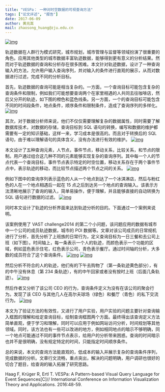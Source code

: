 ```yaml
---
title: "VESPa： 一种对时空数据的可视查询方法"
tags: ["论文评述", "报告"]
date: 2017-06-09
author: 黄兆嵩
mail: zhaosong_huang@zju.edu.cn
---
```


[![img](http://www.cad.zju.edu.cn/home/vagblog/wp-content/uploads/2017/06/11.png)](http://www.cad.zju.edu.cn/home/vagblog/wp-content/uploads/2017/06/11.png)

轨迹数据在人群行为模式研究，城市规划，城市管理与监督等领域扮演了很重要的角色。应用其他类型的城市数据丰富轨迹数据，能够得到更有意义的分析结果。然而对于轨迹数据的查询和分析存在很多困难。本文针对轨迹数据，设计了一种查询输入的方法，允许用户输入查询序列，并对输入的条件进行直观的展示，从而对数据进行过滤，完成不同的分析目标。

首先，轨迹数据的查询可能是相当复杂的。一方面，一个查询目标可能包含复杂的查询条件和限制，例如我们可能想要查询两个在家里相遇的人共同去往咖啡店，然后又分开的轨迹，如下图的橙色和蓝色线条。另一方面，一个的查询目标可能包含不同的时间段条件，地点条件，顺序条件和限制条件，造成了查询序列的多样化。
[![img](http://www.cad.zju.edu.cn/home/vagblog/wp-content/uploads/2017/06/21.png)](http://www.cad.zju.edu.cn/home/vagblog/wp-content/uploads/2017/06/21.png)

其次，对于数据分析师来说，他们不仅仅需要理解复杂的数据属性，同时需要了解数据库技术，对数据的存储，查询目标到 SQL 语句的转换，编写和数据的维护都需要有一定的知识基础，这样一来，学习成本是很高的。而且对于转换后的 SQL 语句，由于难以理解语句的具体含义，没有办法进行有效的维护。
[![img](http://www.cad.zju.edu.cn/home/vagblog/wp-content/uploads/2017/06/31.png)](http://www.cad.zju.edu.cn/home/vagblog/wp-content/uploads/2017/06/31.png)

本文设计了五种查询元素，人节点，事件节点，移动关系，比较关系，和节点的限制。用户通过组合这几种不同的元素能够实现复杂的查询序列。其中每一个人的节点代表一个查询目标，事件节点表示特定的时空位置，移动关系存在于两个事件节点中，表示轨迹的移动，而比较节点描述两个节点之间的关系。
[![img](http://www.cad.zju.edu.cn/home/vagblog/wp-content/uploads/2017/06/4.png)](http://www.cad.zju.edu.cn/home/vagblog/wp-content/uploads/2017/06/4.png)

例如下图中的查询序列表示蓝色的人从一个地点到达了一个冰淇淋店，然后与粉红色的人在一个地点相遇后一起在 15 点之后到达另一个地点的查询输入。该表示方法清晰地展示了查询的输入，简单易操作，便于理解，并且能够直接的自动转换为 SQL 语句进行数据的过滤。
[![img](http://www.cad.zju.edu.cn/home/vagblog/wp-content/uploads/2017/06/5.png)](http://www.cad.zju.edu.cn/home/vagblog/wp-content/uploads/2017/06/5.png)

同时本文设计了轨迹的分析界面来达到轨迹分析的目的。下面通过一个案例来说明。

该案例使用了 VAST challenge2014 的第二个小问题，该问题应用的数据有城市中一个公司的成员轨迹数据，城市的 POI 数据等。文章对该公司成员的日常规机进行了分析，首先分析了上班族的日常行为，定义查询目标为一日三餐和去公司上班（如下图）。时间轴上，每一条表示一个人的轨迹，而颜色表示一个功能的区域，例如蓝色表示住宅，红色表示公司，青色表示餐厅。通过时间轴的分析，大多数的成员符合了这个查询条件。
[![img](http://www.cad.zju.edu.cn/home/vagblog/wp-content/uploads/2017/06/6.png)](http://www.cad.zju.edu.cn/home/vagblog/wp-content/uploads/2017/06/6.png)
[![img](http://www.cad.zju.edu.cn/home/vagblog/wp-content/uploads/2017/06/7.png)](http://www.cad.zju.edu.cn/home/vagblog/wp-content/uploads/2017/06/7.png)

然后分析不符合的人的轨迹，他们有的下午去购物了（第一条轨迹黄色部分），有的中午没有休息（第 234 条轨迹），有的中午回家或者没有按时上班（后面几条轨迹）。
[![img](http://www.cad.zju.edu.cn/home/vagblog/wp-content/uploads/2017/06/8.png)](http://www.cad.zju.edu.cn/home/vagblog/wp-content/uploads/2017/06/8.png)

然后作者又分析了该公司 CEO 的行为，查询条件定义为没有在该公司的聚会行为。发现了该 CEO 与其他几人在高尔夫球场（绿色）和餐厅（青色）的私下交流行为。
[![img](http://www.cad.zju.edu.cn/home/vagblog/wp-content/uploads/2017/06/9.png)](http://www.cad.zju.edu.cn/home/vagblog/wp-content/uploads/2017/06/9.png)

本文为了验证方法的有效性，又进行了用户实验，用户实验的问题主要针对查询输入框图的理解和给定查询目标，绘制查询框图两个方面。最终得出该查询定义方法简单直观，便于学习和理解，同时可以应用于例如网站访问分析，时间规划等其他领域。同时，该方法也有一些可以改进的地方，例如相同地点的暗示不够明确，同一个地点可能通过不同的事件节点表示，给用户的分析带来困惑。查询的时间暗示也并不是很明确，没有规定特定的时间，只能指定时间顺序条件。

总的来说，本文的查询方法能直观的，低成本的输入并展示复杂的查询条件序列，完成数据的分析。文章行文流畅，重点突出，解决的问题明确，用户调研也很好的切合了题目，给查询的输入拓展了研究思路。

Haag F, Krüger R, Ertl T. VESPa: A Pattern-based Visual Query Language for Event Sequences[C]// International Conference on Information Visualization Theory and Applications. 2016:48-59.
